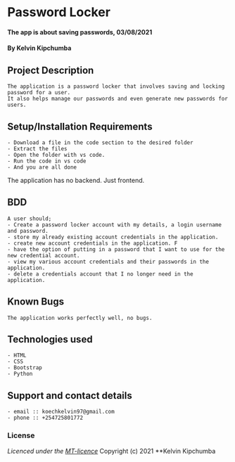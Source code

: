 # Password Locker
#### The app is about saving passwords, 03/08/2021
#### **By Kelvin Kipchumba**
## Project Description
    The application is a password locker that involves saving and locking password for a user.
    It also helps manage our passwords and even generate new passwords for users.

## Setup/Installation Requirements
    - Download a file in the code section to the desired folder
    - Extract the files
    - Open the folder with vs code.
    - Run the code in vs code 
    - And you are all done
The application has no backend. Just frontend.

## BDD
    A user should;
    - Create a password locker account with my details, a login username and password.
    - store my already existing account credentials in the application. 
    - create new account credentials in the application. F
    - have the option of putting in a password that I want to use for the new credential account.
    - view my various account credentials and their passwords in the application.
    - delete a credentials account that I no longer need in the application.
   
## Known Bugs
    The application works perfectly well, no bugs.

## Technologies used
    - HTML
    - CSS
    - Bootstrap
    - Python

## Support and contact details
    - email :: koechkelvin97@gmail.com
    - phone :: +254725801772

### License
*Licenced under the [MT-licence](https://github.com/k-koech/password_locker/blob/master/LICENSE.md)*
Copyright (c) 2021 **Kelvin Kipchumba

